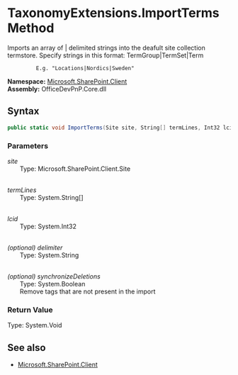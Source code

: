 # TaxonomyExtensions.ImportTerms Method  
Imports an array of | delimited strings into the deafult site collection termstore. Specify strings in this format:
             TermGroup|TermSet|Term
             
             E.g. "Locations|Nordics|Sweden"  

**Namespace:** [Microsoft.SharePoint.Client](Microsoft.SharePoint.Client.md)  
**Assembly:** OfficeDevPnP.Core.dll  
## Syntax
```C#
public static void ImportTerms(Site site, String[] termLines, Int32 lcid, String delimiter, Boolean synchronizeDeletions)
```
### Parameters
*site*  
&emsp;&emsp;Type: Microsoft.SharePoint.Client.Site  
&emsp;&emsp;  
  
*termLines*  
&emsp;&emsp;Type: System.String[]  
&emsp;&emsp;  
  
*lcid*  
&emsp;&emsp;Type: System.Int32  
&emsp;&emsp;  
  
*(optional) delimiter*  
&emsp;&emsp;Type: System.String  
&emsp;&emsp;  
  
*(optional) synchronizeDeletions*  
&emsp;&emsp;Type: System.Boolean  
&emsp;&emsp;Remove tags that are not present in the import  
  
### Return Value
Type: System.Void  

## See also
- [Microsoft.SharePoint.Client](Microsoft.SharePoint.Client.md)
